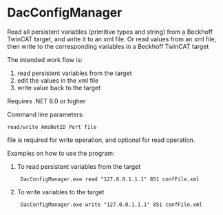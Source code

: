 # DacConfigManager
Read all persistent variables (primitive types and string) from a Beckhoff TwinCAT target, and write it to an xml file. 
Or read values from an xml file, then write to the corresponding variables in a Beckhoff TwinCAT target

The intended work flow is:
1. read persistent variables from the target
2. edit the values in the xml file
3. write value back to the target

Requires .NET 6.0 or higher


Command line parameters:

    read/write AmsNetID Port file
file is required for write operation, and optional for read operation.


Examples on how to use the program:
1. To read persistent variables from the target

        DacConfigManager.exe read "127.0.0.1.1.1" 851 confFile.xml
2. To write variables to the target

        DacConfigManager.exe write "127.0.0.1.1.1" 851 confFile.xml
